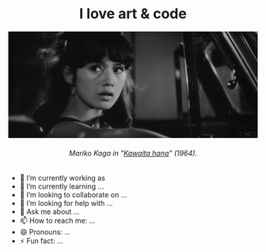 

<p align="center">
  <h1 align="center">I love art & code</h1>
  <img src="https://github.com/kinoute/kinoute/blob/master/images/output.gif?raw=true" />
<h6 align="center"><em>Mariko Kaga in "<a href="https://www.imdb.com/title/tt0056327/">Kawaita hana</a>" (1964).</em></h6>
</p>



- 🔭 I’m currently working as
- 🌱 I’m currently learning ...
- 👯 I’m looking to collaborate on ...
- 🤔 I’m looking for help with ...
- 💬 Ask me about ...
- 📫 How to reach me: ...
- 😄 Pronouns: ...
- ⚡ Fun fact: ...

